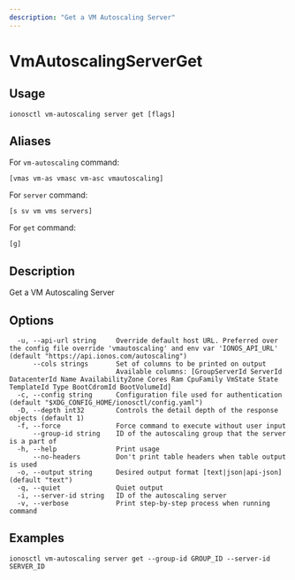 ```yaml
---
description: "Get a VM Autoscaling Server"
---
```


# VmAutoscalingServerGet

## Usage

```text
ionosctl vm-autoscaling server get [flags]
```

## Aliases

For `vm-autoscaling` command:

```text
[vmas vm-as vmasc vm-asc vmautoscaling]
```

For `server` command:

```text
[s sv vm vms servers]
```

For `get` command:

```text
[g]
```

## Description

Get a VM Autoscaling Server

## Options

```text
  -u, --api-url string     Override default host URL. Preferred over the config file override 'vmautoscaling' and env var 'IONOS_API_URL' (default "https://api.ionos.com/autoscaling")
      --cols strings       Set of columns to be printed on output 
                           Available columns: [GroupServerId ServerId DatacenterId Name AvailabilityZone Cores Ram CpuFamily VmState State TemplateId Type BootCdromId BootVolumeId]
  -c, --config string      Configuration file used for authentication (default "$XDG_CONFIG_HOME/ionosctl/config.yaml")
  -D, --depth int32        Controls the detail depth of the response objects (default 1)
  -f, --force              Force command to execute without user input
      --group-id string    ID of the autoscaling group that the server is a part of
  -h, --help               Print usage
      --no-headers         Don't print table headers when table output is used
  -o, --output string      Desired output format [text|json|api-json] (default "text")
  -q, --quiet              Quiet output
  -i, --server-id string   ID of the autoscaling server
  -v, --verbose            Print step-by-step process when running command
```

## Examples

```text
ionosctl vm-autoscaling server get --group-id GROUP_ID --server-id SERVER_ID 
```


